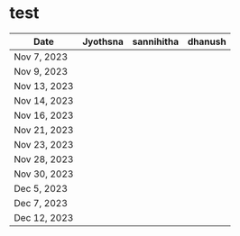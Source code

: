 # test

| Date       | Jyothsna        | sannihitha       | dhanush         |    
|------------|-----------------|------------------|-----------------|
| Nov 7, 2023|                 |                  |                 |
| Nov 9, 2023|                 |                  |                 |
| Nov 13, 2023|                |                  |                 |
| Nov 14, 2023|                |                  |                 |
| Nov 16, 2023|                |                  |                 |
| Nov 21, 2023|                |                  |                 |
| Nov 23, 2023|                |                  |                 |
| Nov 28, 2023|                |                  |                 |
| Nov 30, 2023|                |                  |                 |
| Dec 5, 2023 |                |                  |                 |
| Dec 7, 2023 |                |                  |                 |
| Dec 12, 2023|                |                  |                 |
